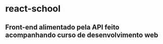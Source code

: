 # react-school

<h2> Front-end alimentado pela API feito acompanhando curso de desenvolvimento web </h2>
